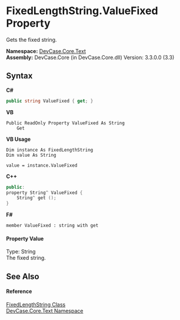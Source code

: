 # FixedLengthString.ValueFixed Property 
 

Gets the fixed string.

**Namespace:**&nbsp;<a href="N_DevCase_Core_Text">DevCase.Core.Text</a><br />**Assembly:**&nbsp;DevCase.Core (in DevCase.Core.dll) Version: 3.3.0.0 (3.3)

## Syntax

**C#**<br />
``` C#
public string ValueFixed { get; }
```

**VB**<br />
``` VB
Public ReadOnly Property ValueFixed As String
	Get
```

**VB Usage**<br />
``` VB Usage
Dim instance As FixedLengthString
Dim value As String

value = instance.ValueFixed

```

**C++**<br />
``` C++
public:
property String^ ValueFixed {
	String^ get ();
}
```

**F#**<br />
``` F#
member ValueFixed : string with get

```


#### Property Value
Type: String<br />The fixed string.

## See Also


#### Reference
<a href="T_DevCase_Core_Text_FixedLengthString">FixedLengthString Class</a><br /><a href="N_DevCase_Core_Text">DevCase.Core.Text Namespace</a><br />
